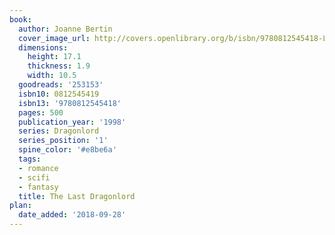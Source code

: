 ```yaml
---
book:
  author: Joanne Bertin
  cover_image_url: http://covers.openlibrary.org/b/isbn/9780812545418-L.jpg
  dimensions:
    height: 17.1
    thickness: 1.9
    width: 10.5
  goodreads: '253153'
  isbn10: 0812545419
  isbn13: '9780812545418'
  pages: 500
  publication_year: '1998'
  series: Dragonlord
  series_position: '1'
  spine_color: '#e8be6a'
  tags:
  - romance
  - scifi
  - fantasy
  title: The Last Dragonlord
plan:
  date_added: '2018-09-28'
---
```

